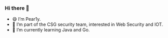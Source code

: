 ### Hi there 👋

<!--
**Pear1y/Pear1y** is a ✨ _special_ ✨ repository because its `README.md` (this file) appears on your GitHub profile.

Here are some ideas to get you started:

- 🔭 I’m currently working on ...
- 🌱 I’m currently learning ...
- 👯 I’m looking to collaborate on ...
- 🤔 I’m looking for help with ...
- 💬 Ask me about ...
- 📫 How to reach me: ...
- 😄 Pronouns: ...
- ⚡ Fun fact: ...
-->

- 😄 I’m Pear1y.
- 🔭 I’m part of the CSG security team, interested in Web Security and IOT.
- 🌱 I’m currently learning Java and Go.
